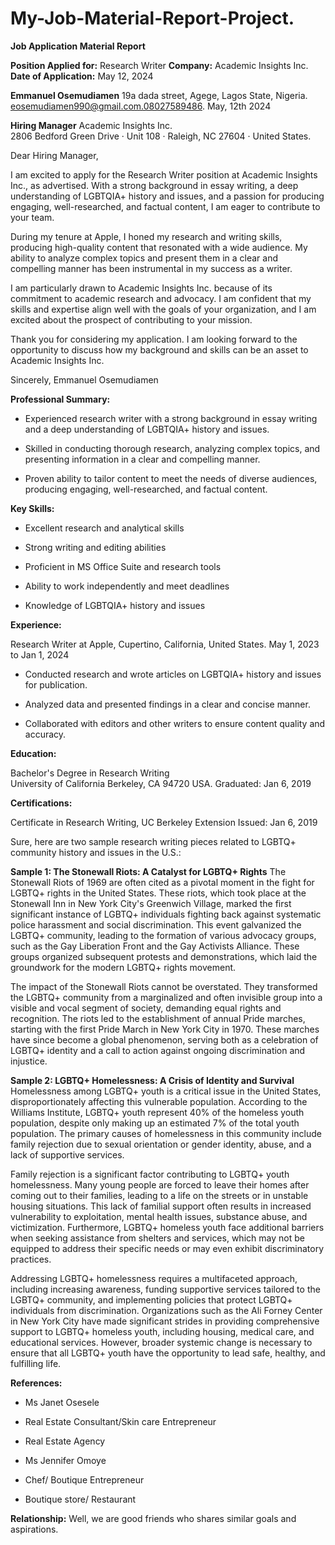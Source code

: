 # My-Job-Material-Report-Project.
**Job Application Material Report**

**Position Applied for:** Research Writer
**Company:** Academic Insights Inc.
**Date of Application:** May 12, 2024

**Emmanuel Osemudiamen**
19a dada street, Agege, Lagos 
State, Nigeria. 
eosemudiamen990@gmail.com.08027589486. 
May, 12th 2024 

**Hiring Manager** 
Academic Insights Inc.  
2806 Bedford Green Drive · Unit 
108 · Raleigh, NC 27604 · 
United States. 

Dear Hiring Manager,

I am excited to apply for the Research Writer position at Academic Insights Inc., as advertised. With a strong background in essay writing, a deep understanding of LGBTQIA+ history and issues, and a passion for producing engaging, well-researched, and factual content, I am eager to contribute to your team.

During my tenure at Apple, I honed my research and writing skills, producing high-quality content that resonated with a wide audience. My ability to analyze complex topics and present them in a clear and compelling manner has been instrumental in my success as a writer.

I am particularly drawn to Academic Insights Inc. because of its commitment to academic research and advocacy. I am confident that my skills and expertise align well with the goals of your organization, and I am excited about the prospect of contributing to your mission.

Thank you for considering my application. I am looking forward to the opportunity to discuss how my background and skills can be an asset to Academic Insights Inc.

Sincerely,
Emmanuel Osemudiamen


**Professional Summary:**

* Experienced research writer with a strong background in essay writing and a deep understanding of LGBTQIA+ history and issues.

* Skilled in conducting thorough research, analyzing complex topics, and presenting information in a clear and compelling manner.

* Proven ability to tailor content to meet the needs of diverse audiences, producing engaging, well-researched, and factual content.

**Key Skills:**

* Excellent research and analytical skills

* Strong writing and editing abilities

* Proficient in MS Office Suite and research tools

* Ability to work independently and meet deadlines

* Knowledge of LGBTQIA+ history and issues

**Experience:** 

Research Writer  at Apple, Cupertino, California, United States. May 1, 2023 to Jan 1, 2024

* Conducted research and wrote articles on LGBTQIA+ history and issues for publication.

* Analyzed data and presented findings in a clear and concise manner.

* Collaborated with editors and other writers to ensure content quality and accuracy.

**Education:** 

Bachelor's Degree in Research Writing  
University of California Berkeley, 
CA 94720 USA. 
Graduated: Jan 6, 2019 

**Certifications:** 

Certificate in Research Writing, 
UC Berkeley Extension 
Issued: Jan 6, 2019

Sure, here are two sample research writing pieces related to LGBTQ+ community history and issues in the U.S.:

**Sample 1: The Stonewall Riots: A Catalyst for LGBTQ+ Rights**
The Stonewall Riots of 1969 are often cited as a pivotal moment in the fight for LGBTQ+ rights in the United States. These riots, which took place at the Stonewall Inn in New York City's Greenwich Village, marked the first significant instance of LGBTQ+ individuals fighting back against systematic police harassment and social discrimination. This event galvanized the LGBTQ+ community, leading to the formation of various advocacy groups, such as the Gay Liberation Front and the Gay Activists Alliance. These groups organized subsequent protests and demonstrations, which laid the groundwork for the modern LGBTQ+ rights movement.

The impact of the Stonewall Riots cannot be overstated. They transformed the LGBTQ+ community from a marginalized and often invisible group into a visible and vocal segment of society, demanding equal rights and recognition. The riots led to the establishment of annual Pride marches, starting with the first Pride March in New York City in 1970. These marches have since become a global phenomenon, serving both as a celebration of LGBTQ+ identity and a call to action against ongoing discrimination and injustice.

**Sample 2: LGBTQ+ Homelessness: A Crisis of Identity and Survival**
Homelessness among LGBTQ+ youth is a critical issue in the United States, disproportionately affecting this vulnerable population. According to the Williams Institute, LGBTQ+ youth represent 40% of the homeless youth population, despite only making up an estimated 7% of the total youth population. The primary causes of homelessness in this community include family rejection due to sexual orientation or gender identity, abuse, and a lack of supportive services.

Family rejection is a significant factor contributing to LGBTQ+ youth homelessness. Many young people are forced to leave their homes after coming out to their families, leading to a life on the streets or in unstable housing situations. This lack of familial support often results in increased vulnerability to exploitation, mental health issues, substance abuse, and victimization. Furthermore, LGBTQ+ homeless youth face additional barriers when seeking assistance from shelters and services, which may not be equipped to address their specific needs or may even exhibit discriminatory practices.

Addressing LGBTQ+ homelessness requires a multifaceted approach, including increasing awareness, funding supportive services tailored to the LGBTQ+ community, and implementing policies that protect LGBTQ+ individuals from discrimination. Organizations such as the Ali Forney Center in New York City have made significant strides in providing comprehensive support to LGBTQ+ homeless youth, including housing, medical care, and educational services. However, broader systemic change is necessary to ensure that all LGBTQ+ youth have the opportunity to lead safe, healthy, and fulfilling life. 

**References:**
 * Ms Janet Osesele 

 * Real Estate Consultant/Skin care Entrepreneur

 * Real Estate Agency
 
 * Ms Jennifer Omoye
 
 * Chef/ Boutique Entrepreneur

 * Boutique store/ Restaurant

**Relationship:** Well, we are good friends who shares similar goals and aspirations.
